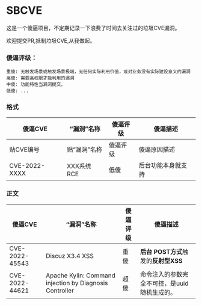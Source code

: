 # SBCVE
这是一个傻逼项目，不定期记录一下浪费了时间去关注过的垃圾CVE漏洞。

欢迎提交PR,抵制垃圾CVE,从我做起。

### 傻逼评级：
```
重傻: 无触发场景或触发场景极端，无任何实际利用价值，或对业务没有实际建设意义的漏洞
高傻: 需要高权限才能利用的漏洞
中傻: 功能特性当漏洞提交。
低傻: ...
```

### 格式

|  傻逼CVE | “漏洞”名称  | 傻逼评级  | 傻逼描述  |
|  ----  | ----  | ----  | ----  |
| 贴CVE编号| 贴“漏洞”名称 |傻逼评级 | 傻逼原因描述 |
| CVE-2022-XXXX|XXX系统RCE | 低傻 | 后台功能本身就支持 |

### 正文
|  傻逼CVE |“漏洞”名称  | 傻逼评级  | 傻逼描述  |
|  ----  | ----  | ----  | ----  |
| CVE-2022-45543|Discuz X3.4 XSS| 重傻 | **后台** **POST方式**触发的**反射型XSS** |
| CVE-2022-44621|Apache Kylin: Command injection by Diagnosis Controller|超傻|命令注入的参数完全不可控，是uuid随机生成的。|

